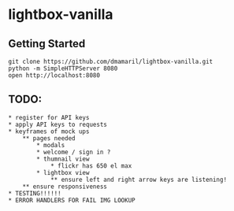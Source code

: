 # lightbox-vanilla

## Getting Started

```
git clone https://github.com/dmamaril/lightbox-vanilla.git
python -m SimpleHTTPServer 8080
open http://localhost:8080
```

## TODO:
	* register for API keys
	* apply API keys to requests
	* keyframes of mock ups
		** pages needed
			* modals
			* welcome / sign in ?
			* thumnail view
				* flickr has 650 el max
			* lightbox view
				** ensure left and right arrow keys are listening!
		** ensure responsiveness
	* TESTING!!!!!!
	* ERROR HANDLERS FOR FAIL IMG LOOKUP 